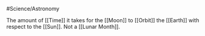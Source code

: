 #Science/Astronomy 

The amount of [[Time]] it takes for the [[Moon]] to [[Orbit]] the [[Earth]] with respect to the [[Sun]]. Not a [[Lunar Month]]. 